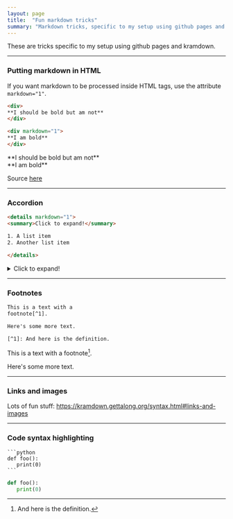 ```yaml
---
layout: page
title:  "Fun markdown tricks"
summary: "Markdown tricks, specific to my setup using github pages and kramdown."
---
```


These are tricks specific to my setup using github pages and kramdown.

***

### Putting markdown in HTML

If you want markdown to be processed inside HTML tags, use the attribute `markdown="1"`.

```html
<div>
**I should be bold but am not**
</div>

<div markdown="1">
**I am bold**
</div>
```
<div>
**I should be bold but am not**
</div>
<div markdown="1">
**I am bold**
</div>


Source [here](https://stackoverflow.com/questions/29368902/how-can-i-wrap-my-markdown-in-an-html-div)

***

### Accordion

```html
<details markdown="1">
<summary>Click to expand!</summary>

1. A list item
2. Another list item

</details>
```

<details markdown="1">
<summary>Click to expand!</summary>

1. A list item
2. Another list item

</details>

***

### Footnotes

```html
This is a text with a
footnote[^1].

Here's some more text.

[^1]: And here is the definition.
```

This is a text with a
footnote[^1].

Here's some more text.

[^1]: And here is the definition.

***

### Links and images

Lots of fun stuff: <https://kramdown.gettalong.org/syntax.html#links-and-images>

***

### Code syntax highlighting

~~~
```python
def foo():
   print(0)
```
~~~

```python
def foo():
   print(0)
```
